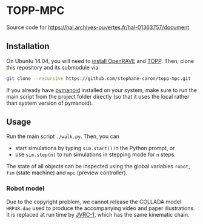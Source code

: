 # TOPP-MPC

Source code for https://hal.archives-ouvertes.fr/hal-01363757/document

## Installation

On Ubuntu 14.04, you will need to [install
OpenRAVE](https://scaron.info/teaching/installing-openrave-on-ubuntu-14.04.html)
and [TOPP](https://github.com/quangounet/TOPP). Then, clone this repository and 
its submodule via:
```bash
git clone --recursive https://github.com/stephane-caron/topp-mpc.git
```
If you already have [pymanoid](https://github.com/stephane-caron/pymanoid) installed on your system, make sure to run the main script from the project folder directly (so that it uses the local rather than system version of pymanoid).

## Usage

Run the main script ``./walk.py``. Then, you can

- start simulations by typing ``sim.start()`` in the Python prompt, or
- use ``sim.step(n)`` to run simulations in stepping mode for ``n`` steps.

The state of all objects can be inspected using the global variables ``robot``,
``fsm`` (state machine) and ``mpc`` (preview controller).

### Robot model

Due to the copyright problem, we cannot release the COLLADA model ``HRP4R.dae``
used to produce the accompanying video and paper illustrations. It is replaced
at run time by
[JVRC-1](https://github.com/stephane-caron/openrave_models/tree/master/JVRC-1),
which has the same kinematic chain.
